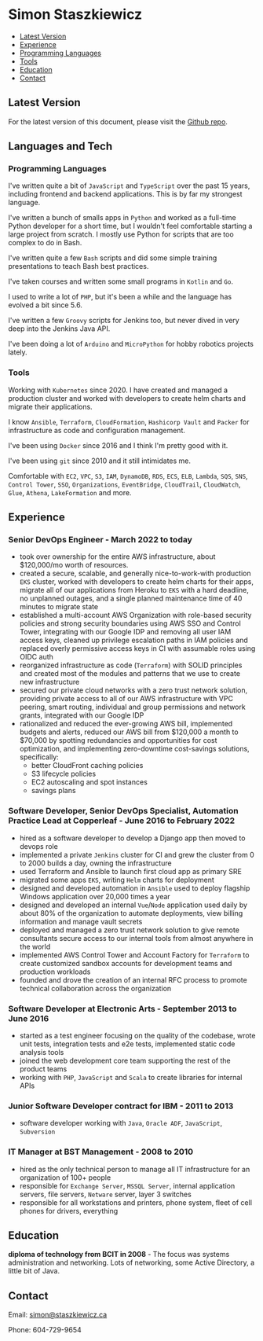 Simon Staszkiewicz
===

- [Latest Version](#)
- [Experience](#experience)
- [Programming Languages](#programming-languages)
- [Tools](#tools)
- [Education](#education)
- [Contact](#contact)

## Latest Version

For the latest version of this document, please visit the [Github repo](https://github.com/Stasmo/resume).

## Languages and Tech

### Programming Languages

I've written quite a bit of `JavaScript` and `TypeScript` over the past 15 years, including frontend and backend applications. This is by far my strongest language.

I've written a bunch of smalls apps in `Python` and worked as a full-time Python developer for a short time, but I wouldn't feel comfortable starting a large project from scratch. I mostly use Python for scripts that are too complex to do in Bash.

I've written quite a few `Bash` scripts and did some simple training presentations to teach Bash best practices.

I've taken courses and written some small programs in `Kotlin` and `Go`.

I used to write a lot of `PHP`, but it's been a while and the language has evolved a bit since 5.6.

I've written a few `Groovy` scripts for Jenkins too, but never dived in very deep into the Jenkins Java API.

I've been doing a lot of `Arduino` and `MicroPython` for hobby robotics projects lately.

### Tools

Working with `Kubernetes` since 2020. I have created and managed a production cluster and worked with developers to create helm charts and migrate their applications.

I know `Ansible`, `Terraform`, `CloudFormation`, `Hashicorp Vault` and `Packer` for infrastructure as code and configuration management.

I've been using `Docker` since 2016 and I think I'm pretty good with it.

I've been using `git` since 2010 and it still intimidates me.

Comfortable with `EC2`, `VPC`, `S3`, `IAM`, `DynamoDB`, `RDS`, `ECS`, `ELB`, `Lambda`, `SQS`, `SNS`, `Control Tower`, `SSO`, `Organizations`, `EventBridge`, `CloudTrail`, `CloudWatch`, `Glue`, `Athena`, `LakeFormation` and more.

## Experience

### Senior DevOps Engineer - March 2022 to today

- took over ownership for the entire AWS infrastructure, about $120,000/mo worth of resources.
- created a secure, scalable, and generally nice-to-work-with production `EKS` cluster, worked with developers to create helm charts for their apps, migrate all of our applications from Heroku to `EKS` with a hard deadline, no unplanned outages, and a single planned maintenance time of 40 minutes to migrate state
- established a multi-account AWS Organization with role-based security policies and strong security boundaries using AWS SSO and Control Tower, integrating with our Google IDP and removing all user IAM access keys, cleaned up privilege escalation paths in IAM policies and replaced overly permissive access keys in CI with assumable roles using OIDC auth
- reorganized infrastructure as code (`Terraform`) with SOLID principles and created most of the modules and patterns that we use to create new infrastructure
- secured our private cloud networks with a zero trust network solution, providing private access to all of our AWS infrastructure with VPC peering, smart routing, individual and group permissions and network grants, integrated with our Google IDP
- rationalized and reduced the ever-growing AWS bill, implemented budgets and alerts, reduced our AWS bill from $120,000 a month to $70,000 by spotting redundancies and opportunities for cost optimization, and implementing zero-downtime cost-savings solutions, specifically:
  - better CloudFront caching policies
  - S3 lifecycle policies
  - EC2 autoscaling and spot instances
  - savings plans

### Software Developer, Senior DevOps Specialist, Automation Practice Lead at Copperleaf - June 2016 to February 2022

- hired as a software developer to develop a Django app then moved to devops role
- implemented a private `Jenkins` cluster for CI and grew the cluster from 0 to 2000 builds a day, owning the infrastructure
- used Terraform and Ansible to launch first cloud app as primary SRE
- migrated some apps `EKS`, writing `Helm` charts for deployment
- designed and developed automation in `Ansible` used to deploy flagship Windows application over 20,000 times a year
- designed and developed an internal `Vue`/`Node` application used daily by about 80% of the organization to automate deployments, view billing information and manage vault secrets
- deployed and managed a zero trust network solution to give remote consultants secure access to our internal tools from almost anywhere in the world
- implemented AWS Control Tower and Account Factory for `Terraform` to create customized sandbox accounts for development teams and production workloads
- founded and drove the creation of an internal RFC process to promote technical collaboration across the organization

### Software Developer at Electronic Arts - September 2013 to June 2016

- started as a test engineer focusing on the quality of the codebase, wrote unit tests, integration tests and e2e tests, implemented static code analysis tools
- joined the web development core team supporting the rest of the product teams
- working with `PHP`, `JavaScript` and `Scala` to create libraries for internal APIs

### Junior Software Developer contract for IBM - 2011 to 2013

- software developer working with `Java`, `Oracle ADF`, `JavaScript`, `Subversion`

### IT Manager at BST Management - 2008 to 2010

- hired as the only technical person to manage all IT infrastructure for an organization of 100+ people
- responsible for `Exchange Server`, `MSSQL Server`, internal application servers, file servers, `Netware` server, layer 3 switches
- responsible for all workstations and printers, phone system, fleet of cell phones for drivers, everything

## Education

**diploma of technology from BCIT in 2008** - The focus was systems administration and networking. Lots of networking, some Active Directory, a little bit of Java.

## Contact

Email: simon@staszkiewicz.ca

Phone: 604-729-9654
